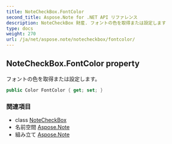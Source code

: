 ```yaml
---
title: NoteCheckBox.FontColor
second_title: Aspose.Note for .NET API リファレンス
description: NoteCheckBox 財産. フォントの色を取得または設定します
type: docs
weight: 270
url: /ja/net/aspose.note/notecheckbox/fontcolor/
---
```

## NoteCheckBox.FontColor property

フォントの色を取得または設定します。

```csharp
public Color FontColor { get; set; }
```

### 関連項目

* class [NoteCheckBox](../)
* 名前空間 [Aspose.Note](../../notecheckbox/)
* 組み立て [Aspose.Note](../../../)


